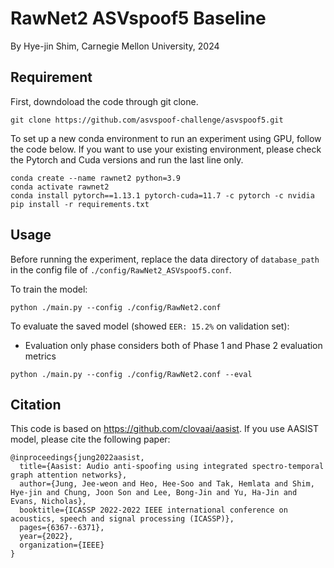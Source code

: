 # RawNet2 ASVspoof5 Baseline
By Hye-jin Shim, Carnegie Mellon University, 2024


## Requirement

First, downdoload the code through git clone.
```
git clone https://github.com/asvspoof-challenge/asvspoof5.git
```

To set up a new conda environment to run an experiment using GPU, follow the code below.
If you want to use your existing environment, please check the Pytorch and Cuda versions and run the last line only.

```
conda create --name rawnet2 python=3.9
conda activate rawnet2
conda install pytorch==1.13.1 pytorch-cuda=11.7 -c pytorch -c nvidia
pip install -r requirements.txt
```

## Usage
Before running the experiment, replace the data directory of `database_path` in the config file of `./config/RawNet2_ASVspoof5.conf`.

To train the model:
```
python ./main.py --config ./config/RawNet2.conf
```

To evaluate the saved model (showed `EER: 15.2%` on validation set):
* Evaluation only phase considers both of Phase 1 and Phase 2 evaluation metrics
```
python ./main.py --config ./config/RawNet2.conf --eval
```

## Citation
This code is based on https://github.com/clovaai/aasist. If you use AASIST model, please cite the following paper:
```
@inproceedings{jung2022aasist,
  title={Aasist: Audio anti-spoofing using integrated spectro-temporal graph attention networks},
  author={Jung, Jee-weon and Heo, Hee-Soo and Tak, Hemlata and Shim, Hye-jin and Chung, Joon Son and Lee, Bong-Jin and Yu, Ha-Jin and Evans, Nicholas},
  booktitle={ICASSP 2022-2022 IEEE international conference on acoustics, speech and signal processing (ICASSP)},
  pages={6367--6371},
  year={2022},
  organization={IEEE}
}
```
